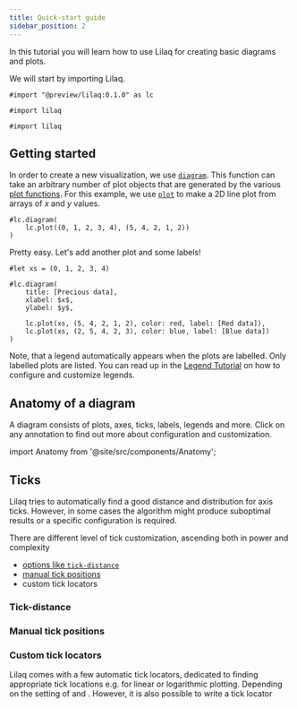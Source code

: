 ```yaml
---
title: Quick-start guide
sidebar_position: 2
---
```


In this tutorial you will learn how to use Lilaq for creating basic diagrams and plots. 

We will start by importing Lilaq. 
```typ
#import "@preview/lilaq:0.1.0" as lc
```
```typ example  
#import lilaq
```
```typ
#import lilaq
```

## Getting started

In order to create a new visualization, we use [`diagram`](./foundations/diagram.mdx). This function can take an arbitrary number of plot objects that are generated by the various [plot functions](./category/plot-types). For this example, we use [`plot`](./plot-types/plot) to make a 2D line plot from arrays of $x$ and $y$ values. 

```typ example
#lc.diagram(
    lc.plot((0, 1, 2, 3, 4), (5, 4, 2, 1, 2))
)
```
Pretty easy. Let's add another plot and some labels!
```typ example
#let xs = (0, 1, 2, 3, 4)

#lc.diagram(
    title: [Precious data],
    xlabel: $x$, 
    ylabel: $y$,

    lc.plot(xs, (5, 4, 2, 1, 2), color: red, label: [Red data]),
    lc.plot(xs, (2, 5, 4, 2, 3), color: blue, label: [Blue data])
)
```
Note, that a legend automatically appears when the plots are labelled. Only labelled plots are listed. You can read up in the [Legend Tutorial](./tutorials/legend.md) on how to configure and customize legends. 


## Anatomy of a diagram

A diagram consists of plots, axes, ticks, labels, legends and more. Click on any annotation to find out more about configuration and customization. 

import Anatomy from '@site/src/components/Anatomy';

<Anatomy />

## Ticks

Lilaq tries to automatically find a good distance and distribution for axis ticks. However, in some cases the algorithm might produce suboptimal results or a specific configuration is required. 

There are different level of tick customization, ascending both in power and complexity
- [options like `tick-distance`](#tick-distance)
- [manual tick positions](#manual-tick-positions)
- custom tick locators

### Tick-distance
### Manual tick positions
### Custom tick locators

Lilaq comes with a few automatic tick locators, dedicated to finding appropriate tick locations e.g. for linear or logarithmic plotting. Depending on the setting of <Crossref target="diagram#xscale" /> and <Crossref target="diagram#yscale" />. However, it is also possible to write a tick locator